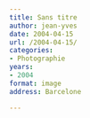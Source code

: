 ```yaml
---
title: Sans titre
author: jean-yves
date: 2004-04-15
url: /2004-04-15/
categories:
- Photographie
years:
- 2004
format: image
address: Barcelone

---
```

